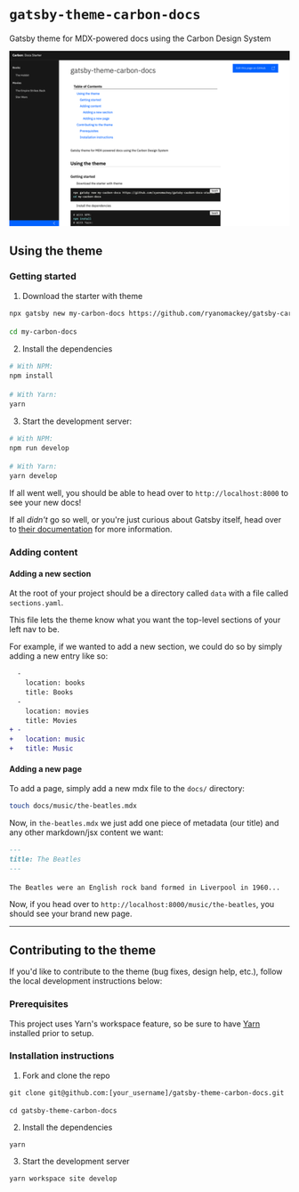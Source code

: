 # `gatsby-theme-carbon-docs`

Gatsby theme for MDX-powered docs using the Carbon Design System

![sample screenshot](./sample-screenshot.png)

## Using the theme

### Getting started

1. Download the starter with theme

```bash
npx gatsby new my-carbon-docs https://github.com/ryanomackey/gatsby-carbon-docs-starter

cd my-carbon-docs
```

2. Install the dependencies

```bash
# With NPM:
npm install

# With Yarn:
yarn
```

3. Start the development server:

```bash
# With NPM:
npm run develop

# With Yarn:
yarn develop
```

If all went well, you should be able to head over to `http://localhost:8000` to see your new docs!

If all _didn't_ go so well, or you're just curious about Gatsby itself, head over to [their documentation](https://www.gatsbyjs.org/docs/) for more information.

### Adding content

#### Adding a new section

At the root of your project should be a directory called `data` with a file called `sections.yaml`.

This file lets the theme know what you want the top-level sections of your left nav to be.

For example, if we wanted to add a new section, we could do so by simply adding a new entry like so:

```diff
  -
    location: books
    title: Books
  -
    location: movies
    title: Movies
+ -
+   location: music
+   title: Music
```

#### Adding a new page

To add a page, simply add a new mdx file to the `docs/` directory:

```bash
touch docs/music/the-beatles.mdx
```

Now, in `the-beatles.mdx` we just add one piece of metadata (our title) and any other markdown/jsx content we want:

```markdown:title=the-beatles.md
---
title: The Beatles
---

The Beatles were an English rock band formed in Liverpool in 1960...
```

Now, if you head over to `http://localhost:8000/music/the-beatles`, you should see your brand new page.

---

## Contributing to the theme

If you'd like to contribute to the theme (bug fixes, design help, etc.), follow the local development instructions below:

### Prerequisites

This project uses Yarn's workspace feature, so be sure to have [Yarn](https://yarnpkg.com) installed prior to setup.

### Installation instructions

1. Fork and clone the repo

```
git clone git@github.com:[your_username]/gatsby-theme-carbon-docs.git

cd gatsby-theme-carbon-docs
```

2. Install the dependencies

```
yarn
```

3. Start the development server

```
yarn workspace site develop
```
